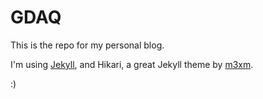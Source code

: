 # GDAQ

This is the repo for my personal blog. 

I'm using [Jekyll](http://jekyllrb.com/), and Hikari, a great Jekyll theme by [m3xm](http://m3xm.github.io/).

:)
